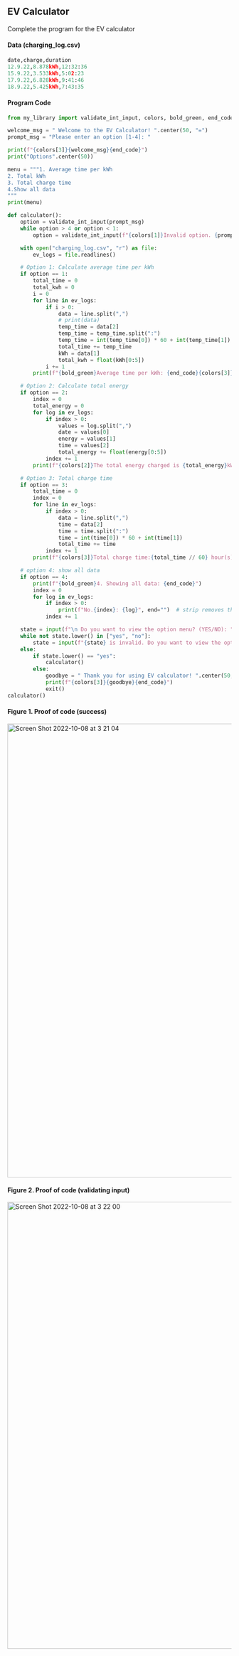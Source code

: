 ## EV Calculator ##
Complete the program for the EV calculator 
#### Data (charging_log.csv)
```.py
date,charge,duration
12.9.22,8.878kWh,12:32:36
15.9.22,3.533kWh,5:02:23
17.9.22,6.828kWh,9:41:46
18.9.22,5.425kWh,7:43:35
```

#### Program Code
```.py
from my_library import validate_int_input, colors, bold_green, end_code

welcome_msg = " Welcome to the EV Calculator! ".center(50, "=")
prompt_msg = "Please enter an option [1-4]: "

print(f"{colors[3]}{welcome_msg}{end_code}")
print("Options".center(50))

menu = """1. Average time per kWh
2. Total kWh
3. Total charge time
4.Show all data
"""
print(menu)

def calculator():
    option = validate_int_input(prompt_msg)
    while option > 4 or option < 1:
        option = validate_int_input(f"{colors[1]}Invalid option. {prompt_msg}{end_code}")

    with open("charging_log.csv", "r") as file:
        ev_logs = file.readlines()

    # Option 1: Calculate average time per kWh
    if option == 1:
        total_time = 0
        total_kwh = 0
        i = 0
        for line in ev_logs:
            if i > 0:
                data = line.split(",")
                # print(data)
                temp_time = data[2]
                temp_time = temp_time.split(":")
                temp_time = int(temp_time[0]) * 60 + int(temp_time[1])
                total_time += temp_time
                kWh = data[1]
                total_kwh = float(kWh[0:5])
            i += 1
        print(f"{bold_green}Average time per kWh: {end_code}{colors[3]}{int(total_time / total_kwh)} minutes{end_code}")

    # Option 2: Calculate total energy
    if option == 2:
        index = 0
        total_energy = 0
        for log in ev_logs:
            if index > 0:
                values = log.split(",")
                date = values[0]
                energy = values[1]
                time = values[2]
                total_energy += float(energy[0:5])
            index += 1
        print(f"{colors[2]}The total energy charged is {total_energy}kWh{end_code}")

    # Option 3: Total charge time
    if option == 3:
        total_time = 0
        index = 0
        for line in ev_logs:
            if index > 0:
                data = line.split(",")
                time = data[2]
                time = time.split(":")
                time = int(time[0]) * 60 + int(time[1])
                total_time += time
            index += 1
        print(f"{colors[3]}Total charge time:{total_time // 60} hour(s) {total_time % 60} minutes{end_code}")

    # option 4: show all data
    if option == 4:
        print(f"{bold_green}4. Showing all data: {end_code}")
        index = 0
        for log in ev_logs:
            if index > 0:
                print(f"No.{index}: {log}", end="")  # strip removes the \n at the end of the line
            index += 1

    state = input(f"\n Do you want to view the option menu? (YES/NO): ")
    while not state.lower() in ["yes", "no"]:
        state = input(f"{state} is invalid. Do you want to view the option menu? (YES/NO): ")
    else:
        if state.lower() == "yes":
            calculator()
        else:
            goodbye = " Thank you for using EV calculator! ".center(50, "=")
            print(f"{colors[3]}{goodbye}{end_code}")
            exit()
calculator()

```

#### Figure 1. Proof of code (success)
<img width="1021" alt="Screen Shot 2022-10-08 at 3 21 04" src="https://user-images.githubusercontent.com/105724334/194625057-3e8f4e9b-ca42-4d23-a873-5e8a650a8256.png">

#### Figure 2. Proof of code (validating input)
<img width="1006" alt="Screen Shot 2022-10-08 at 3 22 00" src="https://user-images.githubusercontent.com/105724334/194625100-91d51aa2-7e5a-43ff-9ca3-7d5a6ffc1cda.png">


